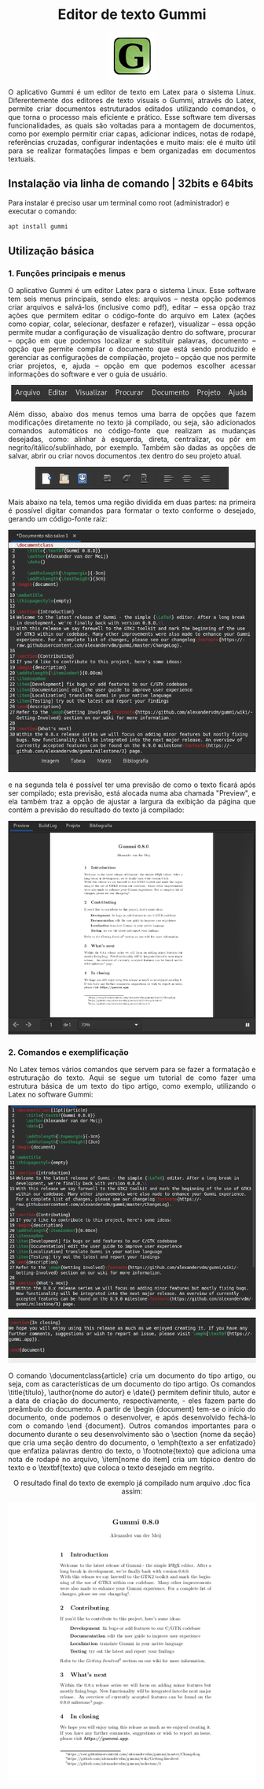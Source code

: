 <h1 align=center> Editor de texto Gummi </h1>
<div align=center>
 
 ![logotipo gummi](img/gummi.png)

</div>

<p align=justify> 
O aplicativo Gummi é um editor de texto em Latex para o sistema Linux. Diferentemente dos editores de texto visuais o Gummi, através do Latex, permite criar documentos estruturados editados utilizando comandos, o que torna o processo mais eficiente e prático. Esse software tem diversas funcionalidades, as quais são voltadas para a montagem de documentos, como por exemplo permitir criar capas, adicionar índices, notas de rodapé, referências cruzadas, configurar indentações e muito mais: ele é muito útil para se realizar formatações limpas e bem organizadas em documentos textuais.
</p>


## Instalação via linha de comando | 32bits e 64bits

Para instalar é preciso usar um terminal como root (administrador) e executar o comando:
```sh
apt install gummi
```

## Utilização básica

<h3> 1. Funções principais e menus</h3>
<p align=justify>
 O aplicativo Gummi é um editor Latex para o sistema Linux. Esse software tem seis menus principais, sendo eles: arquivos – nesta opção podemos criar arquivos e salvá-los (inclusive como pdf), editar – essa opção traz ações que permitem editar o código-fonte do arquivo em Latex (ações como copiar, colar, selecionar, desfazer e refazer), visualizar – essa opção permite mudar a configuração de visualização dentro do software, procurar – opção em que podemos localizar e substituir palavras, documento – opção que permite compilar o documento que está sendo produzido e gerenciar as configurações de compilação, projeto – opção que nos permite criar projetos, e, ajuda – opção em que podemos escolher acessar informações do software e ver o guia de usuário.
</p>
<div align=center>
 
 ![menu](img/tutorial-gummi-1.png)

</div>

<p align=justify>
 Além disso, abaixo dos menus temos uma barra de opções que fazem modificações diretamente no texto já compilado, ou seja, são adicionados comandos automáticos no código-fonte que realizam as mudanças desejadas, como: alinhar à esquerda, direta, centralizar, ou pôr em negrito/itálico/sublinhado, por exemplo. Também são dadas as opções de salvar, abrir ou criar novos documentos .tex dentro do seu projeto atual.
</p>
<div align=center>
 
 ![menu-icones](img/tutorial-gummi-2.png)

</div>

<p align=justify>
 Mais abaixo na tela, temos uma região dividida em duas partes: na primeira é possível digitar comandos para formatar o texto conforme o desejado, gerando um código-fonte raiz:
</p>
<div align=center>
 
 ![editor-de-texto](img/tutorial-gummi-3.png)

</div>

<p align=justify>
e na segunda tela é possível ter uma previsão de como o texto ficará após ser compilado; esta previsão, está alocada numa aba chamada "Preview", e ela também traz a opção de ajustar a largura da exibição da página que contém a previsão do resultado do texto já compilado:
</p>
<div align=center>
 
 ![preview-texto](img/tutorial-gummi-4.png)

</div>

<h3>2. Comandos e exemplificação</h3>

<p align=justify>
No Latex temos vários comandos que servem para se fazer a formatação e estruturação do texto. Aqui se segue um tutorial de como fazer uma estrutura básica de um texto do tipo artigo, como exemplo, utilizando o Latex no software Gummi:
</p>
<div align=center>
 
 ![codigo-fonte-no-editor-de-texto](img/tutorial-gummi-5.png)

</div>
<div align=center>
 
 ![codigo-fonte-no-editor-de-texto](img/tutorial-gummi-6.png)

</div>

<p align=justify>
O comando \documentclass{article} cria um documento do tipo artigo, ou seja, com as características de um documento do tipo artigo. Os comandos \title{título}, \author{nome do autor} e \date{} permitem definir título, autor e a data de criação do documento, respectivamente, - eles fazem parte do preâmbulo do documento. A partir de \begin {document} tem-se o início do documento, onde podemos o desenvolver, e após desenvolvido fechá-lo com o comando \end {document}. Outros comandos importantes para o documento durante o seu desenvolvimento são o \section {nome da seção} que cria uma seção dentro do documento, o \emph{texto a ser enfatizado} que enfatiza palavras dentro do texto, o \footnote{texto} que adiciona uma nota de rodapé no arquivo, \item[nome do item] cria um tópico dentro do texto e o \textbf{texto} que coloca o texto desejado em negrito.
</p>
<p align=center>
O resultado final do texto de exemplo já compilado num arquivo .doc fica assim: 
</p>
<div align=center>
 
 ![versao-compilada-texto](img/tutorial-gummi-7.png)

</div>



